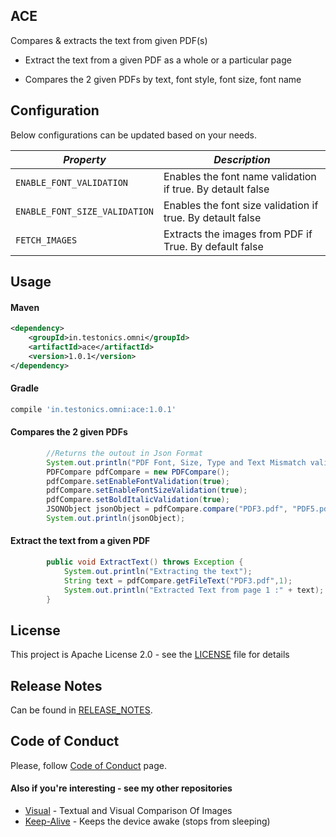 ## ACE
Compares & extracts the text from given PDF(s)

*   Extract the text from a given PDF as a whole or a particular page

*   Compares the 2 given PDFs by text, font style, font size, font name

## Configuration
Below configurations can be updated based on your needs.

| *Property* | *Description*                                              |
| --- |------------------------------------------------------------|
| `ENABLE_FONT_VALIDATION` | Enables the font name validation if true. By detault false |
| `ENABLE_FONT_SIZE_VALIDATION` | Enables the font size validation if true. By detault false |
| `FETCH_IMAGES` | Extracts the images from PDF if True. By default false     |

## Usage

#### Maven
```xml
<dependency>
    <groupId>in.testonics.omni</groupId>
    <artifactId>ace</artifactId>
    <version>1.0.1</version>
</dependency>
```
#### Gradle
```groovy
compile 'in.testonics.omni:ace:1.0.1'
```

#### Compares the 2 given PDFs
```java
        //Returns the outout in Json Format
        System.out.println("PDF Font, Size, Type and Text Mismatch validation");
        PDFCompare pdfCompare = new PDFCompare();
        pdfCompare.setEnableFontValidation(true);
        pdfCompare.setEnableFontSizeValidation(true);
        pdfCompare.setBoldItalicValidation(true);
        JSONObject jsonObject = pdfCompare.compare("PDF3.pdf", "PDF5.pdf", 1);
        System.out.println(jsonObject);
```

#### Extract the text from a given PDF
```java
        public void ExtractText() throws Exception {
            System.out.println("Extracting the text");
            String text = pdfCompare.getFileText("PDF3.pdf",1);
            System.out.println("Extracted Text from page 1 :" + text);
        }
```


## License
This project is Apache License 2.0 - see the [LICENSE](LICENSE) file for details

## Release Notes

Can be found in [RELEASE_NOTES](RELEASE_NOTES.md).

## Code of Conduct
Please, follow [Code of Conduct](CODE_OF_CONDUCT.md) page.

#### Also if you're interesting - see my other repositories
*   [Visual](https://visual.testonics.in/) - Textual and Visual Comparison Of Images
*   [Keep-Alive](https://keepalive.testonics.in/) - Keeps the device awake (stops from sleeping) 
